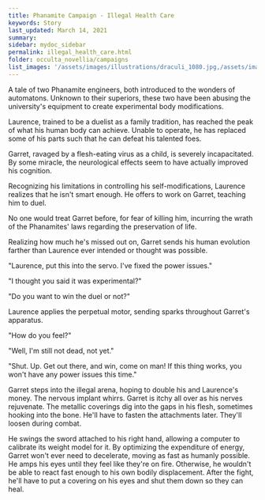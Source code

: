 ```yaml
---
title: Phanamite Campaign - Illegal Health Care
keywords: Story
last_updated: March 14, 2021
summary: 
sidebar: mydoc_sidebar
permalink: illegal_health_care.html
folder: occulta_novellia/campaigns
list_images: '/assets/images/illustrations/draculi_1080.jpg,/assets/images/illustrations/laurence_the_duelist_1080.png,/assets/images/illustrations/iscara_the_ten_thousand_guns_1080.png,/assets/images/illustrations/alpha_draculi_1080.png'
---
```


A tale of two Phanamite engineers, both introduced to the wonders of automatons. Unknown to their superiors, these two have been abusing the university's equipment to create experimental body modifications. 

Laurence, trained to be a duelist as a family tradition, has reached the peak of what his human body can achieve. Unable to operate, he has replaced some of his parts such that he can defeat his talented foes.

Garret, ravaged by a flesh-eating virus as a child, is severely incapacitated. By some miracle, the neurological effects seem to have actually improved his cognition.

Recognizing his limitations in controlling his self-modifications, Laurence realizes that he isn't smart enough. He offers to work on Garret, teaching him to duel.

No one would treat Garret before, for fear of killing him, incurring the wrath of the Phanamites' laws regarding the preservation of life.

Realizing how much he's missed out on, Garret sends his human evolution farther than Laurence ever intended or thought was possible.

"Laurence, put this into the servo. I've fixed the power issues."

"I thought you said it was experimental?"

"Do you want to win the duel or not?"

Laurence applies the perpetual motor, sending sparks throughout Garret's apparatus.

"How do you feel?"

"Well, I'm still not dead, not yet."

"Shut. Up. Get out there, and win, come on man! If this thing works, you won't have any power issues this time."

Garret steps into the illegal arena, hoping to double his and Laurence's money. The nervous implant whirrs. Garret is itchy all over as his nerves rejuvenate. The metallic coverings dig into the gaps in his flesh, sometimes hooking into the bone. He'll have to fasten the attachments later. They'll loosen during combat.

He swings the sword attached to his right hand, allowing a computer to calibrate its weight model for it. By optimizing the expenditure of energy, Garret won't ever need to decelerate, moving as fast as humanly possible. He amps his eyes until they feel like they're on fire. Otherwise, he wouldn't be able to react fast enough to his own bodily displacement. After the fight, he'll have to put a covering on his eyes and shut them down so they can heal.
